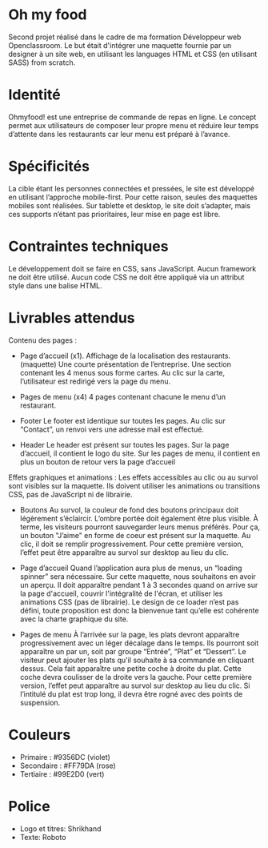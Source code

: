 # Oh my food
Second projet réalisé dans le cadre de ma formation Développeur web Openclassroom. Le but était d'intégrer une maquette fournie par un designer à un site web, en utilisant les languages HTML et CSS (en utilisant SASS) from scratch.

# Identité

Ohmyfood! est une entreprise de commande de repas en ligne. Le concept permet aux utilisateurs de composer leur propre menu et réduire leur temps d’attente dans les restaurants car leur menu est préparé à l’avance.

# Spécificités
La cible étant les personnes connectées et pressées, le site est développé en utilisant l’approche mobile-first. Pour cette raison, seules des maquettes mobiles sont réalisées. Sur tablette et desktop, le site doit s’adapter, mais ces supports n’étant pas prioritaires, leur mise en page est libre.

# Contraintes techniques
Le développement doit se faire en CSS, sans JavaScript.
Aucun framework ne doit être utilisé.
Aucun code CSS ne doit être appliqué via un attribut style dans une balise HTML.

# Livrables attendus
Contenu des pages :

- Page d’accueil (x1).
Affichage de la localisation des restaurants. (maquette)
Une courte présentation de l’entreprise.
Une section contenant les 4 menus sous forme cartes. Au clic sur la carte, l’utilisateur est redirigé vers la page du menu.

- Pages de menu (x4)
4 pages contenant chacune le menu d’un restaurant.

- Footer
Le footer est identique sur toutes les pages.
Au clic sur “Contact”, un renvoi vers une adresse mail est effectué.

- Header
Le header est présent sur toutes les pages.
Sur la page d’accueil, il contient le logo du site.
Sur les pages de menu, il contient en plus un bouton de retour vers la page d’accueil

Effets graphiques et animations :
Les effets accessibles au clic ou au survol sont visibles sur la maquette. Ils doivent utiliser les animations ou transitions CSS, pas de JavaScript ni de librairie.

- Boutons
Au survol, la couleur de fond des boutons principaux doit légèrement s’éclaircir. L’ombre portée doit également être plus visible.
À terme, les visiteurs pourront sauvegarder leurs menus préférés. Pour ça, un bouton "J’aime" en forme de coeur est présent sur la maquette. Au clic, il doit se remplir progressivement. Pour cette première version, l’effet peut être apparaître au survol sur desktop au lieu du clic.

- Page d’accueil
Quand l’application aura plus de menus, un “loading spinner” sera nécessaire. Sur cette maquette, nous souhaitons en avoir un aperçu. Il doit apparaître pendant 1 à
3 secondes quand on arrive sur la page d'accueil, couvrir l'intégralité de l'écran, et utiliser les animations CSS (pas de librairie). Le design de ce loader n’est pas défini, toute proposition est donc la bienvenue tant qu’elle est cohérente avec la charte graphique du site.

- Pages de menu
À l’arrivée sur la page, les plats devront apparaître progressivement avec un léger décalage dans le temps. Ils pourront soit apparaître un par un, soit par groupe “Entrée”, “Plat” et “Dessert”.
Le visiteur peut ajouter les plats qu'il souhaite à sa commande en cliquant dessus. Cela fait apparaître une petite coche à droite du plat. Cette coche devra coulisser de
la droite vers la gauche. Pour cette première version, l’effet peut apparaître au survol sur desktop au lieu du clic. Si l’intitulé du plat est trop long, il devra être rogné avec des points de suspension.

# Couleurs
- Primaire : #9356DC (violet)
- Secondaire : #FF79DA (rose)
- Tertiaire : #99E2D0 (vert)

# Police
- Logo et titres: Shrikhand
- Texte: Roboto
